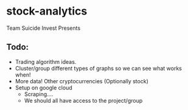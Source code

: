 # stock-analytics
Team Suicide Invest Presents


## Todo:
* Trading algorithm ideas.
* Cluster/group different types of graphs so we can see what works when!
* More data! Other cryptocurrencies (Optionally stock)    
* Setup on google cloud
    * Scraping....
    * We should all have access to the project/group

